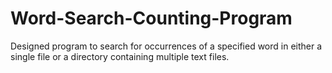 # Word-Search-Counting-Program
Designed program to search for occurrences of a specified word in either a single file or a directory containing multiple text files.
